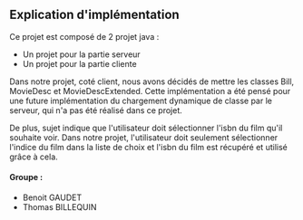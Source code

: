 ## Explication d'implémentation

Ce projet est composé de 2 projet java :
- Un projet pour la partie serveur
- Un projet pour la partie cliente

Dans notre projet, coté client, nous avons décidés de mettre les classes Bill, MovieDesc et MovieDescExtended.
Cette implémentation a été pensé pour une future implémentation du chargement dynamique de classe par le serveur, qui n'a pas été réalisé dans ce projet.

De plus, sujet indique que l'utilisateur doit sélectionner l'isbn du film qu'il souhaite voir. Dans notre projet, l'utilisateur doit seulement sélectionner l'indice du film dans la liste de choix et l'isbn du film est récupéré et utilisé grâce à cela.


#### Groupe :
- Benoit GAUDET
- Thomas BILLEQUIN

